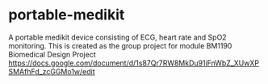 # portable-medikit
A portable medikit device consisting of ECG, heart rate and SpO2 monitoring. This is created as the group project for module BM1190 Biomedical Design Project</n>
https://docs.google.com/document/d/1s87Qr7RW8MkDu91iFnWbZ_XUwXPSMAfhFd_zcGGMo1w/edit

